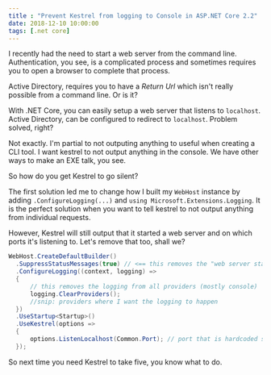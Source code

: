 ```yaml
---
title : "Prevent Kestrel from logging to Console in ASP.NET Core 2.2"
date: 2018-12-10 10:00:00
tags: [.net core]
---
```


I recently had the need to start a web server from the command line. Authentication, you see, is a complicated process and sometimes requires you to open a browser to complete that process.

Active Directory, requires you to have a *Return Url* which isn't really possible from a command line. Or is it?

With .NET Core, you can easily setup a web server that listens to `localhost`. Active Directory, can be configured to redirect to `localhost`. Problem solved, right?

Not exactly. I'm partial to not outputing anything to useful when creating a CLI tool. I want kestrel to not output anything in the console. We have other ways to make an EXE talk, you see.

So how do you get Kestrel to go silent?

The first solution led me to change how I built my `WebHost` instance by adding `.ConfigureLogging(...)` and `using Microsoft.Extensions.Logging`. It is the perfect solution when you want to tell kestrel to not output anything from individual requests.

However, Kestrel will still output that it started a web server and on which ports it's listening to. Let's remove that too, shall we?

```csharp
WebHost.CreateDefaultBuilder()
  .SuppressStatusMessages(true) // <== this removes the "web server started on port XXXX" message
  .ConfigureLogging((context, logging) =>
  {
      // this removes the logging from all providers (mostly console)
      logging.ClearProviders();
      //snip: providers where I want the logging to happen
  })
  .UseStartup<Startup>()
  .UseKestrel(options =>
  {
      options.ListenLocalhost(Common.Port); // port that is hardcoded somewhere 🤷‍♂️
  });
```

So next time you need Kestrel to take five, you know what to do.